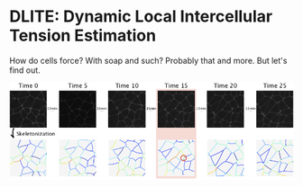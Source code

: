 # DLITE: Dynamic Local Intercellular Tension Estimation
How do cells force? With soap and such? Probably that and more. But let's find out. 

![alt text](images/Fig7_2col.tiff "Description goes here")
